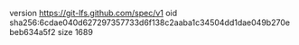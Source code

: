 version https://git-lfs.github.com/spec/v1
oid sha256:6cdae040d627297357733d6f138c2aaba1c34504dd1dae049b270ebeb634a5f2
size 1689
